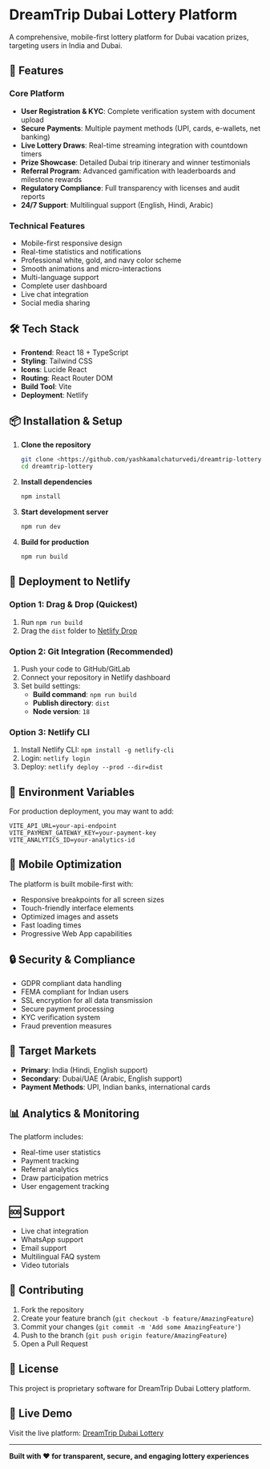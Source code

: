 # DreamTrip Dubai Lottery Platform

A comprehensive, mobile-first lottery platform for Dubai vacation prizes, targeting users in India and Dubai.

## 🚀 Features

### Core Platform
- **User Registration & KYC**: Complete verification system with document upload
- **Secure Payments**: Multiple payment methods (UPI, cards, e-wallets, net banking)
- **Live Lottery Draws**: Real-time streaming integration with countdown timers
- **Prize Showcase**: Detailed Dubai trip itinerary and winner testimonials
- **Referral Program**: Advanced gamification with leaderboards and milestone rewards
- **Regulatory Compliance**: Full transparency with licenses and audit reports
- **24/7 Support**: Multilingual support (English, Hindi, Arabic)

### Technical Features
- Mobile-first responsive design
- Real-time statistics and notifications
- Professional white, gold, and navy color scheme
- Smooth animations and micro-interactions
- Multi-language support
- Complete user dashboard
- Live chat integration
- Social media sharing

## 🛠 Tech Stack

- **Frontend**: React 18 + TypeScript
- **Styling**: Tailwind CSS
- **Icons**: Lucide React
- **Routing**: React Router DOM
- **Build Tool**: Vite
- **Deployment**: Netlify

## 📦 Installation & Setup

1. **Clone the repository**
   ```bash
   git clone <https://github.com/yashkamalchaturvedi/dreamtrip-lottery>
   cd dreamtrip-lottery
   ```

2. **Install dependencies**
   ```bash
   npm install
   ```

3. **Start development server**
   ```bash
   npm run dev
   ```

4. **Build for production**
   ```bash
   npm run build
   ```

## 🚀 Deployment to Netlify

### Option 1: Drag & Drop (Quickest)
1. Run `npm run build`
2. Drag the `dist` folder to [Netlify Drop](https://app.netlify.com/drop)

### Option 2: Git Integration (Recommended)
1. Push your code to GitHub/GitLab
2. Connect your repository in Netlify dashboard
3. Set build settings:
   - **Build command**: `npm run build`
   - **Publish directory**: `dist`
   - **Node version**: `18`

### Option 3: Netlify CLI
1. Install Netlify CLI: `npm install -g netlify-cli`
2. Login: `netlify login`
3. Deploy: `netlify deploy --prod --dir=dist`

## 🔧 Environment Variables

For production deployment, you may want to add:

```env
VITE_API_URL=your-api-endpoint
VITE_PAYMENT_GATEWAY_KEY=your-payment-key
VITE_ANALYTICS_ID=your-analytics-id
```

## 📱 Mobile Optimization

The platform is built mobile-first with:
- Responsive breakpoints for all screen sizes
- Touch-friendly interface elements
- Optimized images and assets
- Fast loading times
- Progressive Web App capabilities

## 🔒 Security & Compliance

- GDPR compliant data handling
- FEMA compliant for Indian users
- SSL encryption for all data transmission
- Secure payment processing
- KYC verification system
- Fraud prevention measures

## 🎯 Target Markets

- **Primary**: India (Hindi, English support)
- **Secondary**: Dubai/UAE (Arabic, English support)
- **Payment Methods**: UPI, Indian banks, international cards

## 📊 Analytics & Monitoring

The platform includes:
- Real-time user statistics
- Payment tracking
- Referral analytics
- Draw participation metrics
- User engagement tracking

## 🆘 Support

- Live chat integration
- WhatsApp support
- Email support
- Multilingual FAQ system
- Video tutorials

## 🤝 Contributing

1. Fork the repository
2. Create your feature branch (`git checkout -b feature/AmazingFeature`)
3. Commit your changes (`git commit -m 'Add some AmazingFeature'`)
4. Push to the branch (`git push origin feature/AmazingFeature`)
5. Open a Pull Request

## 📄 License

This project is proprietary software for DreamTrip Dubai Lottery platform.

## 🔗 Live Demo

Visit the live platform: [DreamTrip Dubai Lottery](https://dream-trip-lottery.netlify.app/)

---

**Built with ❤️ for transparent, secure, and engaging lottery experiences**
